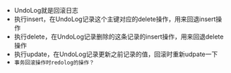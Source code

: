 - UndoLog就是回滚日志
- 执行insert，在UndoLog记录这个主键对应的delete操作，用来回退insert操作
- 执行delete，在UndoLog记录删除的这条记录的insert操作，用来回退delete操作
- 执行update，在UndoLog记录更新之前记录的值，回滚时重新udpate一下
- `事务回滚操作时redolog的操作？`